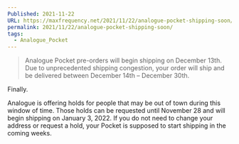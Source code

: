 ```yaml
---
Published: 2021-11-22
URL: https://maxfrequency.net/2021/11/22/analogue-pocket-shipping-soon/
permalink: 2021/11/22/analogue-pocket-shipping-soon/
tags:
  - Analogue_Pocket
---
```

> Analogue Pocket pre-orders will begin shipping on December 13th. Due to unprecedented shipping congestion, your order will ship and be delivered between December 14th – December 30th.

Finally.

Analogue is offering holds for people that may be out of town during this window of time. Those holds can be requested until November 28 and will begin shipping on January 3, 2022. If you do not need to change your address or request a hold, your Pocket is supposed to start shipping in the coming weeks.